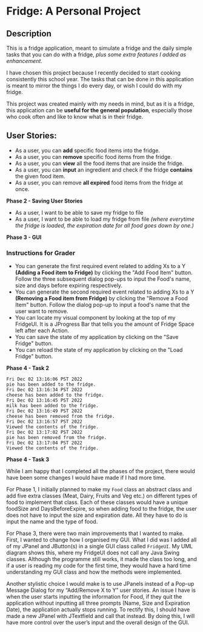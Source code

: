 # Fridge: A Personal Project

## Description

This is a fridge application, meant to simulate a fridge and the daily simple tasks that you can do with a fridge, *plus some extra features I added as enhancement*.

I have chosen this project because I recently decided to start cooking consistently this school year. The tasks that can be done in this application is meant to mirror the things I do every day, or wish I could do with my fridge.

This project was created mainly with my needs in mind, but as it is a fridge, this application can be **useful for the general population**, especially those who cook often and like to know what is in their fridge.


## User Stories:
- As a user, you can **add** specific food items into the fridge.
- As a user, you can **remove** specific food items from the fridge.
- As a user, you can **view** all the food items that are inside the fridge.
- As a user, you can **input** an ingredient and check if the fridge **contains** the given food item.
- As a user, you can remove **all expired** food items from the fridge at once.

**Phase 2 - Saving User Stories**

- As a user, I want to be able to save my fridge to file
- As a user, I want to be able to load my fridge from file *(where everytime the fridge is loaded, the expiration date for all food goes down by one.)*

**Phase 3 - GUI**

### Instructions for Grader

- You can generate the first required event related to adding Xs to a Y **(Adding a Food item to Fridge)** by clicking the "Add Food Item" button. Follow the three subsequent dialog pop-ups to input the Food's name, size and days before expiring respectively.
- You can generate the second required event related to adding Xs to a Y **(Removing a Food item from Fridge)** by clicking the "Remove a Food Item" button. Follow the dialog pop-up to input a food's name that the user want to remove.
- You can locate my visual component by looking at the top of my FridgeUI. It is a JProgress Bar that tells you the amount of Fridge Space left after each Action.
- You can save the state of my application by clicking on the "Save Fridge" button.
- You can reload the state of my application by clicking on the "Load Fridge" button.

**Phase 4 - Task 2**

```
Fri Dec 02 13:16:06 PST 2022
pie has been added to the fridge.
Fri Dec 02 13:16:34 PST 2022
cheese has been added to the fridge.
Fri Dec 02 13:16:45 PST 2022
milk has been added to the fridge.
Fri Dec 02 13:16:49 PST 2022
cheese has been removed from the fridge.
Fri Dec 02 13:16:57 PST 2022
Viewed the contents of the fridge.
Fri Dec 02 13:17:02 PST 2022
pie has been removed from the fridge.
Fri Dec 02 13:17:04 PST 2022
Viewed the contents of the fridge.
```

**Phase 4 - Task 3**

While I am happy that I completed all the phases of the project, there would have been some changes I would have made if I had more time.

For Phase 1, I initially planned to make my `Food` class an abstract class and add five extra classes (Meat, Dairy, Fruits and Veg etc.) on different types of food to implement that class. Each of these classes would have a unique foodSize and DaysBeforeExpire, so when adding food to the fridge, the user does not have to input the size and expiration date. All they have to do is input the name and the type of food.

For Phase 3, there were two main improvements that I wanted to make. First, I wanted to change how I organised my GUI. What I did was I added all of my JPanel and JButton(s) in a single GUI class called `FridgeUI`. My UML diagram shows this, where my FridgeUI does not call any Java Swing classes. Although the programme still works, it made the class too long, and if a user is reading my code for the first time, they would have a hard time understanding my GUI class and how the methods were implemented.

Another stylistic choice I would make is to use JPanels instead of a Pop-up Message Dialog for my “Add/Remove X to Y” user stories. An issue I have is when the user starts inputting the information for Food, if they quit the application without inputting all three prompts (Name, Size and Expiration Date), the application actually stops running. To rectify this, I should have made a new JPanel with JTextfield and call that instead. By doing this, I will have more control over the user’s input and the overall design of the GUI.